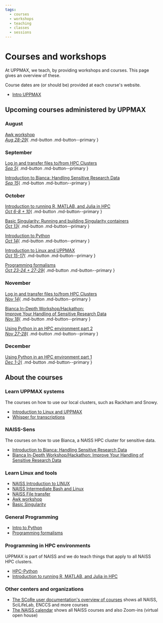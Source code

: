 ```yaml
---
tags:
  - courses
  - workshops
  - teaching
  - classes
  - sessions
---
```


# Courses and workshops

At UPPMAX, we teach, by providing workshops and courses.
This page gives an overview of these.

Course dates are (or should be) provided at each course's website.

- [Intro UPPMAX](uppmax_intro_course.md)

## Upcoming courses administered by UPPMAX

### August

[Awk workshop <br> _Aug 28-29_](https://docs.uppmax.uu.se/courses_workshops/awk/){ .md-button .md-button--primary }

### September

[Log in and transfer files to/from HPC Clusters <br> _Sep 5_](naiss_transfer.md){ .md-button .md-button--primary }

[Introduction to Bianca: Handling Sensitive Research Data <br> _Sep 15_](bianca_intro.md){ .md-button .md-button--primary }

### October

[Introduction to running R, MATLAB, and Julia in HPC <br> _Oct 6-8 + 10_](R_matlab_julia.md){ .md-button .md-button--primary }

[Basic Singularity: Running and building Singularity containers <br> _Oct 13_](https://docs.uppmax.uu.se/courses_workshops/singularity/){ .md-button .md-button--primary }

[Introduction to Python <br> _Oct 14_](intro_to_python.md){ .md-button .md-button--primary }

[Introduction to Linux and UPPMAX <br> _Oct 15-17_](uppmax_intro_course.md){ .md-button .md-button--primary }

[Programming formalisms <br> _Oct 23-24 + 27-29_](programming_formalisms.md){ .md-button .md-button--primary }

### November

[Log in and transfer files to/from HPC Clusters <br> _Nov 14_](naiss_transfer.md){ .md-button .md-button--primary }

[Bianca In-Depth Workshop/Hackathon: <br> Improve Your Handling of Sensitive Research Data <br> _Nov 18_](bianca_intermediate.md){ .md-button .md-button--primary }

[Using Python in an HPC environment part 2 <br> _Nov 27-28_](hpc_python.md){ .md-button .md-button--primary }

### December

[Using Python in an HPC environment part 1 <br> _Dec 1-2_](hpc_python.md){ .md-button .md-button--primary }

## About the courses

### Learn UPPMAX systems

The courses on how to use our local clusters,
such as Rackham and Snowy.

- [Introduction to Linux and UPPMAX](uppmax_intro_course.md)
- [Whisper for transcriptions](https://docs.uppmax.uu.se/software/whisper)


### NAISS-Sens

The courses on how to use Bianca,
a NAISS HPC cluster for sensitive data.

- [Introduction to Bianca: Handling Sensitive Research Data](bianca_intro.md)
- [Bianca In-Depth Workshop/Hackathon: Improve Your Handling of Sensitive Research Data](bianca_intermediate.md)

### Learn Linux and tools

- [NAISS Introduction to LINUX](https://www.hpc2n.umu.se/events/courses/2025/spring/2/linux-intro)
- [NAISS Intermediate Bash and Linux](https://www.hpc2n.umu.se/events/courses/2025/spring/intermediate-linux)
- [NAISS File transfer](naiss_transfer.md)
- [Awk workshop](https://docs.uppmax.uu.se/courses_workshops/awk/)
- [Basic Singularity](https://docs.uppmax.uu.se/courses_workshops/singularity/)

### General Programming

- [Intro to Python](intro_to_python.md)
- [Programming formalisms](programming_formalisms.md)


### Programming in HPC environments

UPPMAX is part of NAISS and we do teach things that apply
to all NAISS HPC clusters.

- [HPC-Python](https://docs.uppmax.uu.se/courses_workshops/hpc_python/)
- [Introduction to running R, MATLAB, and Julia in HPC](R_matlab_julia.md)

### Other centers and organizations

- [The SCoRe user documentation's overview of courses](https://nbisweden.github.io/SCoRe_user_doc/courses/)
  shows all NAISS, SciLifeLab, ENCCS and more courses
- [The NAISS calendar](https://www.naiss.se/events/)
  shows all NAISS courses and also Zoom-ins (virtual open house)

